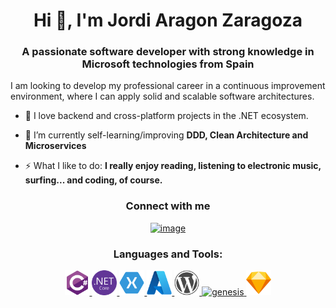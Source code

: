 <h1 align="center">Hi 👋, I'm Jordi Aragon Zaragoza </h1>
<h3 align="center">A passionate software developer with strong knowledge in Microsoft technologies from Spain</h3>

<p>I am looking to develop my professional career in a continuous improvement environment, where I can apply solid and scalable software architectures.</p>

- 🤩 I love backend and cross-platform projects in the .NET ecosystem.

- 🌱 I’m currently self-learning/improving **DDD, Clean Architecture and Microservices** 

- ⚡ What I like to do: **I really enjoy reading, listening to electronic music, surfing... and coding, of course.**

<h3 align="center">Connect with me</h3>
<div align="center">

[![image](https://img.shields.io/badge/LinkedIn-0077B5?style=for-the-badge&logo=linkedin&logoColor=white)](https://www.linkedin.com/in/jordiaragonzaragoza/)
  
</div>

<h3 align="center">Languages and Tools:</h3>

<p align="center">
  <a href="https://learn.microsoft.com/en-us/dotnet/csharp/" target="_blank"> 
    <img src="https://github.com/devicons/devicon/blob/master/icons/csharp/csharp-original.svg" alt="csharp" width="40" height="40"/> 
  </a>  
  <a href="https://dotnet.microsoft.com/" target="_blank"> 
    <img src="https://github.com/devicons/devicon/blob/master/icons/dotnetcore/dotnetcore-original.svg" alt="dotnetcore" width="40" height="40"/> 
  </a>
  <a href="https://dotnet.microsoft.com/en-us/apps/xamarin" target="_blank"> 
    <img src="https://github.com/devicons/devicon/blob/master/icons/xamarin/xamarin-original.svg" alt="xamarin" width="40" height="40"/> 
  </a>
  <a href="https://azure.microsoft.com/" target="_blank"> 
    <img src="https://github.com/devicons/devicon/blob/master/icons/azure/azure-original.svg" alt="azure" width="40" height="40"/> 
  </a>   
  <a href="https://wordpress.org/" target="_blank"> 
    <img src="https://github.com/devicons/devicon/blob/master/icons/wordpress/wordpress-plain.svg" alt="wordpress" width="40" height="40"/> 
  </a>
  <a href="https://www.studiopress.com/themes/genesis/" target="_blank"> 
    <img src="https://www.studiopress.com/wp-content/uploads/genesis-icon-600x600.png" alt="genesis" width="40" height="40"/> 
  </a>  
  <a href="https://www.sketch.com/" target="_blank"> 
    <img src="https://github.com/devicons/devicon/blob/master/icons/sketch/sketch-original.svg" alt="sketch" width="40" height="40"/> 
  </a> 
</p>


